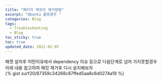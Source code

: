 ```yaml
---
title: "패키지 깨끗이 제거방법"
excerpt: "Ubuntu 활용경우 "
categories: Blog
tags:
  - Troubleshooting
  - Blog
toc_sticky: true
toc: true
updated_date: 2022-02-05
---
```

패캣 설치후 어떤이유에서 dependency 이슈 등으로 다음단계로 넘어 가지못할경우  
아래 내용 참고하여 패킷 제거후 다시 설치해보자  
{% gist surf20/87359c34268c87ffed5aa8c6d0274a19 %}
